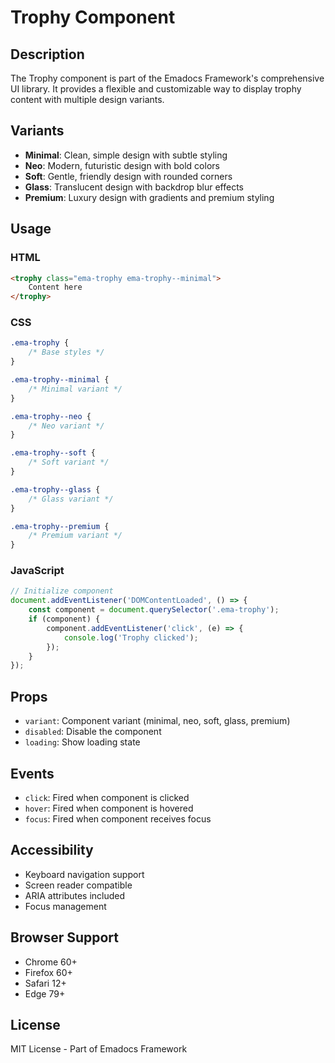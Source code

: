 # Trophy Component

## Description
The Trophy component is part of the Emadocs Framework's comprehensive UI library. It provides a flexible and customizable way to display trophy content with multiple design variants.

## Variants
- **Minimal**: Clean, simple design with subtle styling
- **Neo**: Modern, futuristic design with bold colors
- **Soft**: Gentle, friendly design with rounded corners
- **Glass**: Translucent design with backdrop blur effects
- **Premium**: Luxury design with gradients and premium styling

## Usage

### HTML
```html
<trophy class="ema-trophy ema-trophy--minimal">
    Content here
</trophy>
```

### CSS
```css
.ema-trophy {
    /* Base styles */
}

.ema-trophy--minimal {
    /* Minimal variant */
}

.ema-trophy--neo {
    /* Neo variant */
}

.ema-trophy--soft {
    /* Soft variant */
}

.ema-trophy--glass {
    /* Glass variant */
}

.ema-trophy--premium {
    /* Premium variant */
}
```

### JavaScript
```javascript
// Initialize component
document.addEventListener('DOMContentLoaded', () => {
    const component = document.querySelector('.ema-trophy');
    if (component) {
        component.addEventListener('click', (e) => {
            console.log('Trophy clicked');
        });
    }
});
```

## Props
- `variant`: Component variant (minimal, neo, soft, glass, premium)
- `disabled`: Disable the component
- `loading`: Show loading state

## Events
- `click`: Fired when component is clicked
- `hover`: Fired when component is hovered
- `focus`: Fired when component receives focus

## Accessibility
- Keyboard navigation support
- Screen reader compatible
- ARIA attributes included
- Focus management

## Browser Support
- Chrome 60+
- Firefox 60+
- Safari 12+
- Edge 79+

## License
MIT License - Part of Emadocs Framework
